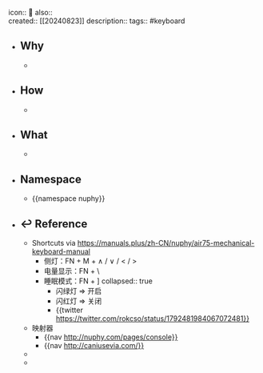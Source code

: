 icon:: 📄
also::  
created:: [[20240823]]
description:: 
tags:: #keyboard

- ## Why
  -
- ## How
  -
- ## What
  -
- ## Namespace
  - {{namespace nuphy}}
- ## ↩ Reference
  - Shortcuts via https://manuals.plus/zh-CN/nuphy/air75-mechanical-keyboard-manual
    - 侧灯：FN + M + ∧ / ∨ / < / >
    - 电量显示：FN + \
    - 睡眠模式：FN + ]
      collapsed:: true
      - 闪绿灯 => 开启
      - 闪红灯 => 关闭
      - {{twitter https://twitter.com/rokcso/status/1792481984067072481}}
  - 映射器
    - {{nav http://nuphy.com/pages/console}}
    - {{nav http://caniusevia.com/}}
  -
  -